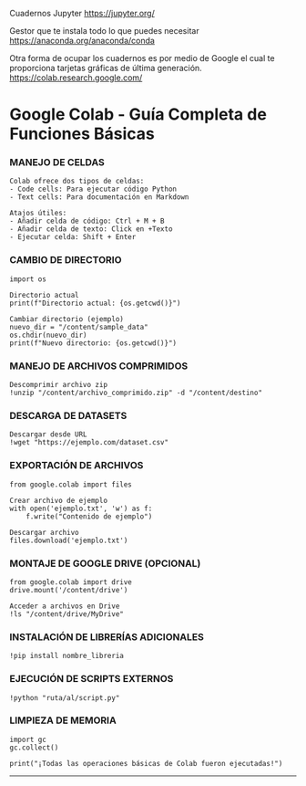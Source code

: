 Cuadernos Jupyter
https://jupyter.org/

Gestor que te instala todo lo que puedes necesitar
https://anaconda.org/anaconda/conda

Otra forma de ocupar los cuadernos es por medio de Google el cual te proporciona tarjetas gráficas de última generación.
https://colab.research.google.com/ 

# Google Colab - Guía Completa de Funciones Básicas


### MANEJO DE CELDAS

````
Colab ofrece dos tipos de celdas:
- Code cells: Para ejecutar código Python
- Text cells: Para documentación en Markdown

Atajos útiles:
- Añadir celda de código: Ctrl + M + B
- Añadir celda de texto: Click en +Texto
- Ejecutar celda: Shift + Enter
````

### CAMBIO DE DIRECTORIO
````
import os

Directorio actual
print(f"Directorio actual: {os.getcwd()}")

Cambiar directorio (ejemplo)
nuevo_dir = "/content/sample_data"
os.chdir(nuevo_dir)
print(f"Nuevo directorio: {os.getcwd()}")
````

### MANEJO DE ARCHIVOS COMPRIMIDOS
````
Descomprimir archivo zip
!unzip "/content/archivo_comprimido.zip" -d "/content/destino"
````
### DESCARGA DE DATASETS
````
Descargar desde URL
!wget "https://ejemplo.com/dataset.csv"
````
### EXPORTACIÓN DE ARCHIVOS
````
from google.colab import files

Crear archivo de ejemplo
with open('ejemplo.txt', 'w') as f:
    f.write("Contenido de ejemplo")

Descargar archivo
files.download('ejemplo.txt')
````
### MONTAJE DE GOOGLE DRIVE (OPCIONAL)
````
from google.colab import drive
drive.mount('/content/drive')

Acceder a archivos en Drive
!ls "/content/drive/MyDrive"
````

### INSTALACIÓN DE LIBRERÍAS ADICIONALES
````
!pip install nombre_libreria
````
### EJECUCIÓN DE SCRIPTS EXTERNOS
````
!python "ruta/al/script.py"
````
### LIMPIEZA DE MEMORIA
````
import gc
gc.collect()

print("¡Todas las operaciones básicas de Colab fueron ejecutadas!")
````
------------------------------------------------------------------------------------------------------------
